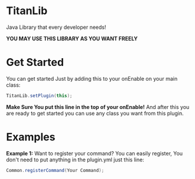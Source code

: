 # TitanLib
Java Library that every developer needs!

__YOU MAY USE THIS LIBRARY AS YOU WANT FREELY__

# Get Started
You can get started Just by adding this to your onEnable on your main class: 
```Java
TitanLib.setPlugin(this);
```
__Make Sure You put this line in the top of your onEnable!__
And after this you are ready to get started you can use any class you want from this plugin.

# Examples
__Example 1:__
Want to register your command? You can easily register, You don't need to put anything in the plugin.yml just this line:
```Java
Common.registerCommand(Your Command);
```


